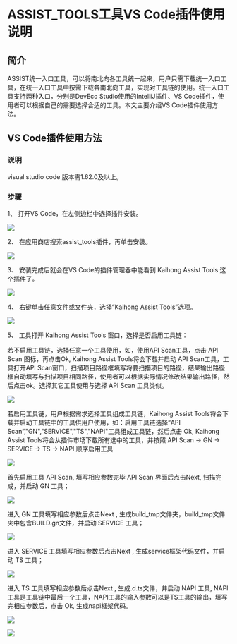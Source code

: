 # ASSIST_TOOLS工具VS Code插件使用说明
## 简介

ASSIST统一入口工具，可以将南北向各工具统一起来，用户只需下载统一入口工具，在统一入口工具中按需下载各南北向工具，实现对工具链的使用。统一入口工具支持两种入口，分别是DevEco Studio使用的IntelliJ插件、VS Code插件，使用者可以根据自己的需要选择合适的工具。本文主要介绍VS Code插件使用方法。  

## VS Code插件使用方法

### 说明

visual studio code 版本需1.62.0及以上。

### 步骤

1、 打开VS Code，在左侧边栏中选择插件安装。

![](../../figures/pic-plug-in-search.png)

2、 在应用商店搜索assist_tools插件，再单击安装。

![](../../figures/pic-plug-in-select.png)

3、 安装完成后就会在VS Code的插件管理器中能看到 Kaihong Assist Tools 这个插件了。

![](../../figures/pic-plug-in-assist.png)

4、 右键单击任意文件或文件夹，选择“Kaihong Assist Tools”选项。

![](../../figures/pic-plug-in-assist-start.png)

5、 工具打开 Kaihong Assist Tools 窗口，选择是否启用工具链：

若不启用工具链，选择任意一个工具使用，如，使用API Scan工具，点击 API Scan 图标，再点击Ok, Kaihong Assist Tools将会下载并启动 API Scan工具，工具打开API Scan窗口，扫描项目路径框填写将要扫描项目的路径，结果输出路径框自动填写与扫描项目相同路径，使用者可以根据实际情况修改结果输出路径，然后点击ok。选择其它工具使用与选择 API Scan 工具类似。

![](../../figures/pic-plug-in-export_toolChain.png)

若启用工具链，用户根据需求选择工具组成工具链，Kaihong Assist Tools将会下载并启动工具链中的工具供用户使用，如：启用工具链选择“API Scan”,"GN","SERVICE","TS","NAPI"工具组成工具链，然后点击 Ok, Kaihong Assist Tools将会从插件市场下载所有选中的工具，并按照 API Scan -> GN -> SERVICE -> TS -> NAPI 顺序启用工具

![](../../figures/pic-plug-in-import_toolChain.png)

首先启用工具 API Scan, 填写相应参数完毕 API Scan 界面后点击Next, 扫描完成，并启动 GN 工具；

![](../../figures/pic-plug-in-import-api.png)

进入 GN 工具填写相应参数后点击Next , 生成build_tmp文件夹，build_tmp文件夹中包含BUILD.gn文件，并启动 SERVICE 工具；

![](../../figures/pic-plug-in-import-gn.png)

进入 SERVICE 工具填写相应参数后点击Next , 生成service框架代码文件，并启动 TS 工具；

![](../../figures/pic-plug-in-import-service.png)

进入 TS 工具填写相应参数后点击Next , 生成.d.ts文件，并启动 NAPI 工具, NAPI工具是工具链中最后一个工具，NAPI工具的输入参数可以是TS工具的输出，填写完相应参数后，点击 Ok, 生成napi框架代码。

![](../../figures/pic-plug-in-import-ts.png)

![](../../figures/pic-plug-in-import-napi.png)



